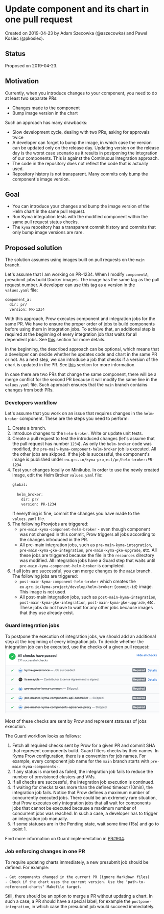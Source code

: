 # Update component and its chart in one pull request

Created on 2019-04-23 by Adam Szecowka (@aszecowka) and Pawel Kosiec (@pkosiec).

## Status
Proposed on 2019-04-23.

## Motivation
Currently, when you introduce changes to your component, you need to do at least two separate PRs:

- Changes made to the component
- Bump image version in the chart

Such an approach has many drawbacks:

- Slow development cycle, dealing with two PRs, asking for approvals twice
- A developer can forget to bump the image, in which case the version can be updated only on the release day. Updating version on the release day is
the worst case scenario as it results in postponing the integration of our components. This is against the Continuous Integration approach.
- The code in the repository does not reflect the code that is actually used.
- Repository history is not transparent. Many commits only bump the component's image version.

## Goal
- You can introduce your changes and bump the image version of the Helm chart in the same pull request.
- Run Kyma integration tests with the modified component within the same pull request status checks.
- The `kyma` repository has a transparent commit history and commits that only bump image versions are rare.

## Proposed solution

The solution assumes using images built on pull requests on the `main` branch.

Let's assume that I am working on PR-1234. When I modify `componentA`, presubmit jobs build Docker images.
The image has the same tag as the pull request number.
A developer can use this tag as a version in the `values.yaml` file:
```
component_a:
  dir: pr/
  version: PR-1234
```

With this approach, Prow executes component and integration jobs for the same PR. We have to ensure the proper order of jobs
to build components before using them in integration jobs. To achieve that, an additional step is required at the beginning of
every integration job that waits for all dependent jobs. See [this](#guard-integration-jobs) section for more details.

In the beginning, the described approach can be optional, which means that a developer can decide whether he updates code and chart in the same PR or not.
As a next step, we can introduce a job that checks if a version of the chart is updated in the PR. See
[this](#job-enforcing-changes-in-one-pr) section for more information.

In case there are two PRs that change the same component, there will be a merge conflict for the second PR because
it will modify the same line in the `values.yaml` file. Such approach ensures that the `main` branch contains changes from both PRs.

### Developers workflow
Let's assume that you work on an issue that requires changes in the `helm-broker` component. These are the steps you need to perform:
1. Create a branch.
2. Introduce changes to the `helm-broker`. Write or update unit tests.
3. Create a pull request to test the introduced changes (let's assume that the pull request has number `1234`). As only the `helm-broker` code was modified,
the `pre-main-kyma-component-helm-broker` job is executed. All the other jobs are skipped.
If the job is successful, the component's image is published under `eu.grc.io/kyma-project/pr/helm-broker:PR-1234`.
4. Test your changes locally on Minikube. In order to use the newly created image, edit the Helm Broker `values.yaml` file:
    ```
    global:

      helm_broker:
        dir: pr/
        version: PR-1234
    ```
    If everything is fine, commit the changes you have made to the `values.yaml` file.
5. The following Prowjobs are triggered:
    - `pre-main-kyma-component-helm-broker` - even though component was not changed in this commit, Prow triggers all jobs
according to the changes introduced in the PR.
    - All pre-main integration jobs, such as `pre-main-kyma-integration`, `pre-main-kyma-gke-integration`, `pre-main-kyma-gke-upgrade`, etc.
All these jobs are triggered because the file in the `resources` directory was modified. All integration jobs have a Guard step that waits
until `pre-main-kyma-component-helm-broker` is completed.
6. If all jobs are successful, you can merge changes to the `main` branch. The following jobs are triggered:
    - `post-main-kyma-component-helm-broker` which creates the `eu.grc.io/kyma-project/develop/helm-broker:{commit-id}` image.
This image is not used.
    - All post-main integration jobs, such as `post-main-kyma-integration`, `post-main-kyma-gke-integration`, `post-main-kyma-gke-upgrade`, etc.
These jobs do not have to wait for any other jobs because images that they use already exist.


### Guard integration jobs
To postpone the execution of integration jobs, we should add an additional step at the beginning of every integration job.
To decide whether the integration job can be executed, use the checks of a given pull request:
![](./assets/job-status-checks.png)

Most of these checks are sent by Prow and represent statuses of jobs execution.

The Guard workflow looks as follows:
1. Fetch all required checks sent by Prow for a given PR and commit SHA that represent components build.
Guard filters checks by their names. In Kyma Prow configuration, there is a convention for
job names. For example, every component job name for the `main` branch starts with `pre-main-kyma-components-`.
2. If any status is marked as failed, the integration job fails to reduce the number of provisioned clusters and VMs.
3. If all checks are successful, the integration job execution is continued.
4. If waiting for checks takes more than the defined timeout (10min), the integration job fails.
Notice that Prow defines a maximum number of concurrently executed jobs.
There could be an extremely rare situation, that Prow executes only integration jobs that all wait for components jobs that cannot be executed because a maximum
number of concurrent jobs was reached. In such a case, a developer has to trigger an integration job manually.
5. If some statuses are in the Pending state, wait some time (15s) and go to point 1.

Find more information on Guard implementation in [PR#904](https://github.com/kyma-project/test-infra/pull/904).

### Job enforcing changes in one PR
To require updating charts immediately, a new presubmit job should be defined. For example:
```
- Get components changed in the current PR (ignore Markdown files)
- Check if the chart uses the current version. Use the "path-to-referenced-charts" Makefile target.
```
Still, there should be an option to merge a PR without updating a chart. In such a case, a PR should have a special label, for
example the `postpone-integration`, in which case the presubmit job would succeed immediately.   
